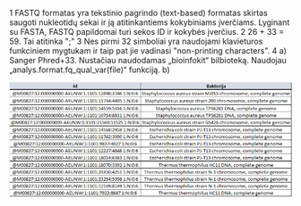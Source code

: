 1
FASTQ formatas yra tekstinio pagrindo (text-based) formatas skirtas saugoti nukleotidų sekai ir ją atitinkantiems kokybiniams įverčiams. Lyginant su FASTA, FASTQ papildomai turi sekos ID ir kokybės įverčius.
2
26 + 33 = 59. Tai atitinka ";"
3
Nes pirmi 32 simboliai yra naudojami klavieturos funkciniem mygtukam ir taip pat jie vadinasi "non-printing characters".
4
a)
Sanger Phred+33.
Nustačiau naudodamas „bioinfokit“ bilbioteką. Naudojau „analys.format.fq_qual_var(file)“ funkciją.
b)



![image](https://raw.githubusercontent.com/domukas44/BioInformatics/master/3%20uzduotis/4c.png)
